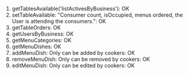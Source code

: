 1. getTablesAvailable('listActivesByBusiness'): OK
2. setTableAvailable: "Consumer count, isOccupied, menus ordered, the User is attending the consumers.": OK
3. getTableOrders: OK
4. getUsersByBusiness: OK
5. getMenuCategories: OK
6. getMenuDishes: OK
7. addMenuDish: Only can be added by cookers: OK
8. removeMenuDish: Only can be removed by cookers: OK
9. editMenuDish: Only can be edited by cookers: OK
